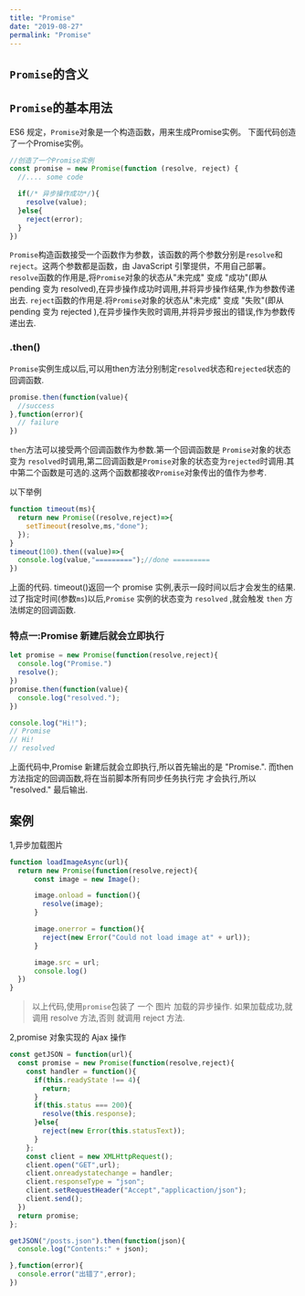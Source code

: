 ```yaml
---
title: "Promise"
date: "2019-08-27"
permalink: "Promise"
---
```


## `Promise`的含义

## `Promise`的基本用法
ES6 规定，`Promise`对象是一个构造函数，用来生成Promise实例。
下面代码创造了一个Promise实例。
```js
//创造了一个Promise实例
const promise = new Promise(function (resolve, reject) {
  //.... some code

  if(/* 异步操作成功*/){
    resolve(value);
  }else{
    reject(error);
  }
})
```
`Promise`构造函数接受一个函数作为参数，该函数的两个参数分别是`resolve`和`reject`。这两个参数都是函数，由 JavaScript 引擎提供，不用自己部署。
`resolve`函数的作用是,将`Promise`对象的状态从"未完成" 变成 "成功"(即从 pending 变为 resolved),在异步操作成功时调用,并将异步操作结果,作为参数传递出去.
`reject`函数的作用是.将`Promise`对象的状态从"未完成" 变成 "失败"(即从 pending 变为 rejected ),在异步操作失败时调用,并将异步报出的错误,作为参数传递出去.
### .then()
`Promise`实例生成以后,可以用then方法分别制定`resolved`状态和`rejected`状态的回调函数.
```js
promise.then(function(value){
  //success  
},function(error){
  // failure
})
```
`then`方法可以接受两个回调函数作为参数.第一个回调函数是 `Promise`对象的状态变为 `resolved`时调用,第二回调函数是`Promise`对象的状态变为`rejected`时调用.其中第二个函数是可选的.这两个函数都接收`Promise`对象传出的值作为参考.

以下举例
```js
function timeout(ms){
  return new Promise((resolve,reject)=>{
    setTimeout(resolve,ms,"done");
  });
}
timeout(100).then((value)=>{
  console.log(value,"=========");//done =========
})
```
上面的代码. timeout()返回一个 promise 实例,表示一段时间以后才会发生的结果.过了指定时间(参数`ms`)以后,`Promise` 实例的状态变为 `resolved` ,就会触发 `then` 方法绑定的回调函数.

### 特点一:Promise 新建后就会立即执行
```js
let promise = new Promise(function(resolve,reject){
  console.log("Promise.")
  resolve();
})
promise.then(function(value){
  console.log("resolved.");
})

console.log("Hi!");
// Promise
// Hi!
// resolved
```
上面代码中,Promise 新建后就会立即执行,所以首先输出的是 "Promise.". 而then 方法指定的回调函数,将在当前脚本所有同步任务执行完 才会执行,所以 "resolved." 最后输出.

## 案例
1,异步加载图片
```js
function loadImageAsync(url){
  return new Promise(function(resolve,reject){
      const image = new Image();

      image.onload = function(){
        resolve(image);
      }

      image.onerror = function(){
        reject(new Error("Could not load image at" + url));
      }

      image.src = url;
      console.log()
  })
}
```

>以上代码,使用`promise`包装了 一个 图片 加载的异步操作. 如果加载成功,就调用 resolve 方法,否则 就调用 reject 方法.

2,promise 对象实现的 Ajax 操作
```js
const getJSON = function(url){
  const promise = new Promise(function(resolve,reject){
    const handler = function(){
      if(this.readyState !== 4){
        return;
      }
      if(this.status === 200){
        resolve(this.response);
      }else{
        reject(new Error(this.statusText));
      }
    };
    const client = new XMLHttpRequest();
    client.open("GET",url);
    client.onreadystatechange = handler;
    client.responseType = "json";
    client.setRequestHeader("Accept","applicaction/json");
    client.send();
  })
  return promise;
};

getJSON("/posts.json").then(function(json){
  console.log("Contents:" + json);

},function(error){
  console.error("出错了",error);
})
```
